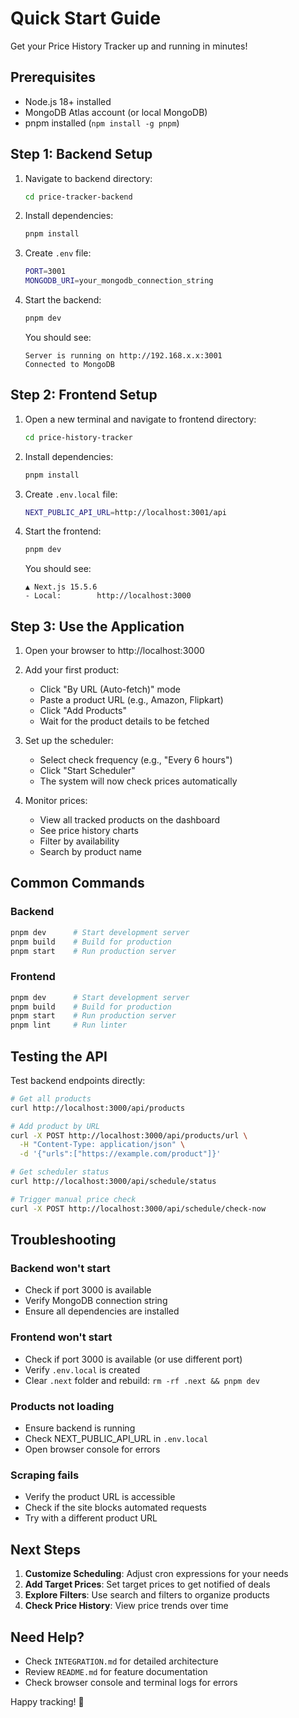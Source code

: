 # Quick Start Guide

Get your Price History Tracker up and running in minutes!

## Prerequisites

- Node.js 18+ installed
- MongoDB Atlas account (or local MongoDB)
- pnpm installed (`npm install -g pnpm`)

## Step 1: Backend Setup

1. Navigate to backend directory:
   ```bash
   cd price-tracker-backend
   ```

2. Install dependencies:
   ```bash
   pnpm install
   ```

3. Create `.env` file:
   ```bash
   PORT=3001
   MONGODB_URI=your_mongodb_connection_string
   ```

4. Start the backend:
   ```bash
   pnpm dev
   ```

   You should see:
   ```
   Server is running on http://192.168.x.x:3001
   Connected to MongoDB
   ```

## Step 2: Frontend Setup

1. Open a new terminal and navigate to frontend directory:
   ```bash
   cd price-history-tracker
   ```

2. Install dependencies:
   ```bash
   pnpm install
   ```

3. Create `.env.local` file:
   ```bash
   NEXT_PUBLIC_API_URL=http://localhost:3001/api
   ```

4. Start the frontend:
   ```bash
   pnpm dev
   ```

   You should see:
   ```
   ▲ Next.js 15.5.6
   - Local:        http://localhost:3000
   ```

## Step 3: Use the Application

1. Open your browser to http://localhost:3000

2. Add your first product:
   - Click "By URL (Auto-fetch)" mode
   - Paste a product URL (e.g., Amazon, Flipkart)
   - Click "Add Products"
   - Wait for the product details to be fetched

3. Set up the scheduler:
   - Select check frequency (e.g., "Every 6 hours")
   - Click "Start Scheduler"
   - The system will now check prices automatically

4. Monitor prices:
   - View all tracked products on the dashboard
   - See price history charts
   - Filter by availability
   - Search by product name

## Common Commands

### Backend
```bash
pnpm dev      # Start development server
pnpm build    # Build for production
pnpm start    # Run production server
```

### Frontend
```bash
pnpm dev      # Start development server
pnpm build    # Build for production
pnpm start    # Run production server
pnpm lint     # Run linter
```

## Testing the API

Test backend endpoints directly:

```bash
# Get all products
curl http://localhost:3000/api/products

# Add product by URL
curl -X POST http://localhost:3000/api/products/url \
  -H "Content-Type: application/json" \
  -d '{"urls":["https://example.com/product"]}'

# Get scheduler status
curl http://localhost:3000/api/schedule/status

# Trigger manual price check
curl -X POST http://localhost:3000/api/schedule/check-now
```

## Troubleshooting

### Backend won't start
- Check if port 3000 is available
- Verify MongoDB connection string
- Ensure all dependencies are installed

### Frontend won't start
- Check if port 3000 is available (or use different port)
- Verify `.env.local` is created
- Clear `.next` folder and rebuild: `rm -rf .next && pnpm dev`

### Products not loading
- Ensure backend is running
- Check NEXT_PUBLIC_API_URL in `.env.local`
- Open browser console for errors

### Scraping fails
- Verify the product URL is accessible
- Check if the site blocks automated requests
- Try with a different product URL

## Next Steps

1. **Customize Scheduling**: Adjust cron expressions for your needs
2. **Add Target Prices**: Set target prices to get notified of deals
3. **Explore Filters**: Use search and filters to organize products
4. **Check Price History**: View price trends over time

## Need Help?

- Check `INTEGRATION.md` for detailed architecture
- Review `README.md` for feature documentation
- Check browser console and terminal logs for errors

Happy tracking! 🎉